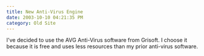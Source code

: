 ```yaml
---
title: New Anti-Virus Engine
date: 2003-10-10 04:21:35 PM
category: Old Site
---
```


I've decided to use the AVG Anti-Virus software from Grisoft. I choose it because it is free and uses less resources than my prior anti-virus software.
